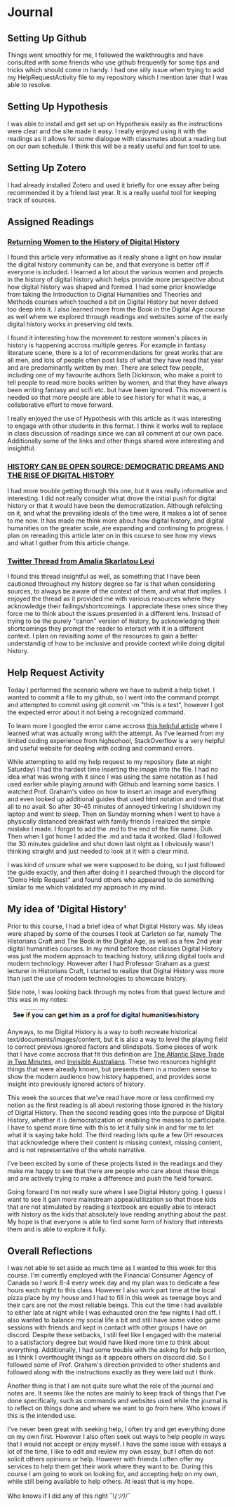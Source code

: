 # Journal

## Setting Up Github
Things went smoothly for me, I followed the walkthroughs and have consulted with some friends who use github frequently for some tips and tricks which should come in handy. 
I had one silly issue when trying to add my HelpRequestActivity file to my repository which I mention later that I was able to resolve.

## Setting Up Hypothesis
I was able to install and get set up on Hypothesis easily as the instructions were clear and the site made it easy. I really enjoyed using it with the readings as it allows for some dialogue with classmates about a reading but on our own schedule. I think this will be a really useful and fun tool to use.

## Setting Up Zotero
I had already installed Zotero and used it briefly for one essay after being recommended it by a friend last year. It is a really useful tool for keeping track of sources.

## Assigned Readings
### [Returning Women to the History of Digital History](http://www.6floors.org/bracket/2016/03/07/returning-women-to-the-history-of-digital-history/)
I found this article very informative as it really shone a light on how insular the digital history community can be, and that everyone is better off if everyone is included. I learned a lot about the various women and projects in the history of digital history which helps provide more perspective about how digital history was shaped and formed. 
I had some prior knowledge from taking the Introduction to Digital Humanities and Theories and Methods courses which touched a bit on Digital History but never delved too deep into it. I also learned more from the Book in the Digital Age course as well where we explored through readings and websites some of the early digital history works in preserving old texts.

I found it interesting how the movement to restore women's places in history is happening accross multiple genres. For example in fantasy literature scene, there is a lot of recommendations for great works that are all men, and lots of people often post lists of what they have read that year and are predominantly written by men. There are select few people, including one of my favourite authors Seth Dickinson, who make a point to tell people to read more books written by women, and that they have always been writing fantasy and scifi etc. but have been ignored. This movement is needed so that more people are able to see history for what it was, a collaborative effort to move forward.

I really enjoyed the use of Hypothesis with this article as it was interesting to engage with other students in this format. I think it works well to replace in class discussion of readings since we can all comment at our own pace. Additionally some of the links and other things shared were interesting and insightful.

### [HISTORY CAN BE OPEN SOURCE: DEMOCRATIC DREAMS AND THE RISE OF DIGITAL HISTORY](https://ahropenreview.com/HistoryCanBeOpenSource/manuscript/)
I had more trouble getting through this one, but it was really informative and interesting. I did not really consider what drove the initial push for digital history or that it would have been the democratization. Although refelcting on it, and what the prevailing ideals of the time were, it makes a lot of sense to me now. It has made me think more about how digital history, and digital humanities on the greater scale, are expanding and continuing to progress. I plan on rereading this article later on in this course to see how my views and what I gather from this article change.

### [Twitter Thread from Amalia Skarlatou Levi](https://twitter.com/amaliasl/status/1245544256212807680) 
I found this thread insightful as well, as something that I have been cautioned throughout my history degree so far is that when considering sources, to always be aware of the context of them, and what that implies. I enjoyed the thread as it provided me with various resources where they acknowledge their failings/shortcomings. I appreciate these ones since they force me to think about the issues presented in a different lens. Instead of trying to be the purely "canon" version of history, by acknowledging their shortcomings they prompt the reader to interact with it in a different context. I plan on revisiting some of the resources to gain a better understandig of how to be inclusive and provide context while doing digital history.

## Help Request Activity
Today I performed the scenario where we have to submit a help ticket. 
I wanted to commit a file to my github, so I went into the command prompt and attempted to commit using git commit -m "this is a test", however I got the expected error about it not being a recognized command.

To learn more I googled the error came accross [this helpful article](https://stackoverflow.com/questions/4492979/git-is-not-recognized-as-an-internal-or-external-command) where I learned what was actually wrong with the attempt.
As I've learned from my limited coding experience from highschool, StackOverflow is a very helpful and useful website for dealing with coding and command errors.

While attempting to add my help request to my repository (late at night Saturday) I had the hardest time inserting the image into the file. 
I had no idea what was wrong with it since I was using the same notation as I had used earlier while playing around with Github and learning some basics. 
I watched Prof. Graham's video on how to insert an image and everything and even looked up additional guides that used html notation and tried that all to no avail.
So after 30-45 minutes of annoyed tinkering I shutdown my laptop and went to sleep. 
Then on Sunday morning when I went to have a physically distanced breakfast with family friends I realized the simple mistake I made. 
I forgot to add the .md to the end of the file name. Duh. Then when I got home I added the .md and tada it worked.
Glad I followed the 30 minutes guideline and shut down last night as I obviously wasn't thinking straight and just needed to look at it with a clear mind.

I was kind of unsure what we were supposed to be doing, so I just followed the guide exactly, and then after doing it I searched through the discord for "Demo Help Request" and found others who appeared to do something similar to me which validated my approach in my mind.


## My idea of 'Digital History'
Prior to this course, I had a brief idea of what Digital History was. My ideas were shaped by some of the courses I took at Carleton so far, namely The Historians Craft and The Book in the Digital Age, as well as a few 2nd year digital humanities courses. In my mind before those classes Digital History was just the modern approach to teaching history, utilizing digital tools and modern technology. However after I had Professor Graham as a guest lecturer in Historians Craft, I started to realize that Digital History was more than just the use of modern technologies to showcase history.

Side note, I was looking back through my notes from that guest lecture and this was in my notes:

![](HistoriansCraftNote.png)

Anyways, to me Digital History is a way to both recreate historical text/documents/images/content, but it is also a way to level the playing field to correct previous ignored factors and blindspots. Some pieces of work that I have come accross that fit this definition are [The Atlantic Slave Trade in Two Minutes](http://www.slate.com/articles/life/the_history_of_american_slavery/2015/06/animated_interactive_of_the_history_of_the_atlantic_slave_trade.html), and [Invisible Australians](http://invisibleaustralians.org/). These two resources highlight things that were already known, but presents them in a modern sense to show the modern audience how history happened, and provides some insight into previously ignored actors of history.

This week the sources that we've read have more or less confirmed my notion as the first reading is all about restoring those ignored in the history of Digital History. 
Then the second reading goes into the purpose of Digital History, whether it is democratization or enabling the masses to participate. I have to spend more time with this to let it fully sink in and for me to let what it is saying take hold. 
The third reading lists quite a few DH resources that acknowledge where their content is missing context, missing content, and is not representative of the whole narrative. 

I've been excited by some of these projects listed in the readings and they make me happy to see that there are people who care about these things and are actively trying to make a difference and push the field forward. 

Going forward I'm not really sure where I see Digital History going. I guess I want to see it gain more mainstream appeal/utilization so that those kids that are not stimulated by reading a textbook are equally able to interact with history as the kids that absolutely love reading anything about the past. My hope is that everyone is able to find some form of history that interests them and is able to explore it fully.

## Overall Reflections
I was not able to set aside as much time as I wanted to this week for this course. I'm currently employed with the Financial Consumer Agency of Canada so I work 8-4 every week day and my plan was to dedicate a few hours each night to this class. However I also work part time at the local pizza place by my house and I had to fill in this week as teenage boys and their cars are not the most reliable beings. This cut the time i had available to either late at night while I was exhausted oron the few nights I had off. I also wanted to balance my social life a bit and still have some video game sessions with friends and kept in contact with other groups I have on discord. Despite these setbacks, I still feel like I engaged with the material to a satisfactory degree but would have liked more time to think about everything.
Additionally, I had some trouble with the asking for help portion, as I think I overthought things as it appears others on discord did. So I followed some of Prof. Graham's direction provided to other students and followed along with the instructions exactly as they were laid out I think.

Another thing is that I am not quite sure what the role of the journal and notes are. It seems like the notes are mainly to keep track of things that I've done specifically, such as commands and websites used while the journal is to reflect on things done and where we want to go from here. Who knows if this is the intended use.

I've never been great with seeking help, I often try and get everything done on my own first. However I also often seek out ways to help people in ways that I would not accept or enjoy myself. I have the same issue with essays a lot of the time, I like to edit and review my own essay, but I often do not solicit others opinions or help. However with friends I often offer my services to help them get their work where they want to be. 
During this course I am going to work on looking for, and accepting help on my own, while still being available to help others. At least that is my hope.


Who knows if I did any of this right ¯\\_(ツ)_/¯
